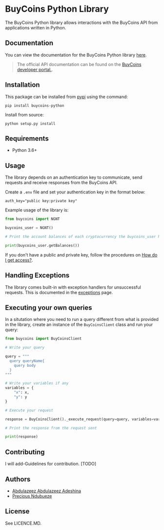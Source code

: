 # BuyCoins Python Library

The BuyCoins Python library allows interactions with the BuyCoins API from applications written in Python.

## Documentation

You can view the documentation for the BuyCoins Python library [here](https://buycoins.youngest.dev).

> The official API documentation can be found on the [BuyCoins developer portal.](https://https://developers.buycoins.africa/).

## Installation

This package can be installed from [pypi]() using the command:

```shell
pip install buycoins-python
```

Install from source:

```shell
python setup.py install
```

## Requirements

- Python 3.6+

## Usage

The library depends on an authentication key to communicate, send requests and receive responses from the BuyCoins API.

Create a `.env` file and set your authentication key in the format below:

```dotenv
auth_key="public key:private key"
```

Example usage of the library is:

```python
from buycoins import NGNT

buycoins_user = NGNT()

# Print the account balances of each cryptocurrency the buycoins_user have.

print(buycoins_user.getBalances())
```

If you don't have a public and private key, follow the procedures
on [How do I get access?](https://developers.buycoins.africa/#how-do-i-get-access).

## Handling Exceptions

The library comes built-in with exception handlers for unsuccessful requests. This is documented in
the [exceptions](https://buycoins.youngest.dev/api/exceptions) page.

## Executing your own queries

In a situtation where you need to run a query different from what is provided in the library, create an instance of
the `BuyCoinsClient` class and run your query:

```python
from buycoins import BuyCoinsClient

# Write your query

query = """
  query queryName{
    query body
  }
"""

# Write your variables if any
variables = {
    "x": x,
    "y": y
}

# Execute your request

response = BuyCoinsClient()._execute_request(query=query, variables=variables)

# Print the response from the request sent

print(response)
```

## Contributing

I will add-Guidelines for contribution. [TODO]

## Authors

- [Abdulazeez Abdulazeez Adeshina](https://twitter.com/kvng_zeez)
- [Precious Ndubueze](https://twitter.com/pgabbyprecious)

## License

See LICENCE.MD.
